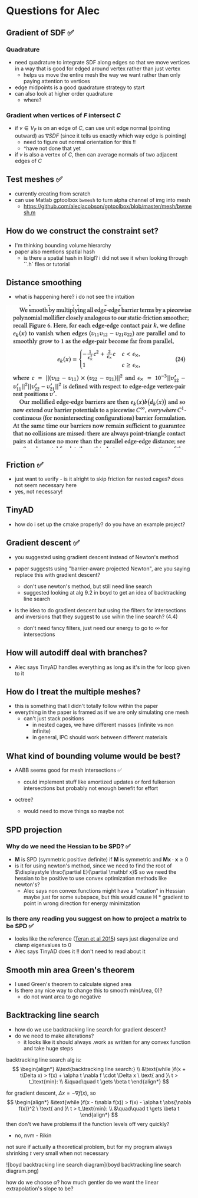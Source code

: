 # Questions for Alec

$$
\newcommand{\abs}[1]{\left\lvert #1 \right\rvert}
$$

## Gradient of SDF ✅

### Quadrature

- need quadrature to integrate SDF along edges so that we move vertices in a way that is good for edged around vertex rather than just vertex
  - helps us move the entire mesh the way we want rather than only paying attention to vertices
- edge midpoints is a good quadrature strategy to start
- can also look at higher order quadrature
  - where?

### Gradient when vertices of $F$ intersect $C$

- if $v \in V_F$ is on an edge of $C$, can use unit edge normal (pointing outward) as $\nabla SDF$ (since it tells us exactly which way edge is pointing)
  - need to figure out normal orientation for this :bangbang:
  - \^have not done that yet
- if $v$ is also a vertex of $C$, then can average normals of two adjacent edges of $C$

## Test meshes ✅

- currently creating from scratch
- can use Matlab gptoolbox `bwmesh` to turn alpha channel of img into mesh
  - https://github.com/alecjacobson/gptoolbox/blob/master/mesh/bwmesh.m

## How do we construct the constraint set?

- I'm thinking bounding volume hierarchy
- paper also mentions spatial hash
  - is there a spatial hash in libigl? i did not see it when looking through ``.h` files or tutorial

## Distance smoothing

- what is happening here? i do not see the intuition

![IPC_distance_smoothing_screenshot](IPC_distance_smoothing_screenshot.png)

## Friction ✅

- just want to verify - is it alright to skip friction for nested cages? does not seem necessary here
- yes, not necessary!

## TinyAD

- how do i set up the cmake properly? do you have an example project?

## Gradient descent ✅

- you suggested using gradient descent instead of Newton's method
- paper suggests using "barrier-aware projected Newton", are you saying replace this with gradient descent?
  - don't use newton's method, but still need line search
  - suggested looking at alg 9.2 in boyd to get an idea of backtracking line search

- is the idea to do gradient descent but using the filters for intersections and inversions that they suggest to use wihin the line search? (4.4)
  - don't need fancy filters, just need our energy to go to $\infty$ for intersections

## How will autodiff deal with branches?

- Alec says TinyAD handles everything as long as it's in the for loop given to it

## How do I treat the multiple meshes?

- this is something that I didn't totally follow within the paper
- everything in the paper is framed as if we are only simulating one mesh
  - can't just stack positions
    - in nested cages, we have different masses (infinite vs non infinite)
    - in general, IPC should work between different materials

## What kind of bounding volume would be best?

- AABB seems good for mesh intersections ✅
  - could implement stuff like amortized updates or ford fulkerson intersections but probably not enough benefit for effort

- octree?
  - would need to move things so maybe not

## SPD projection

### Why do we need the Hessian to be SPD? ✅

- $\mathbf M$ is SPD (symmetric positive definite) if $\mathbf M$ is symmetric and $\mathbf M \mathbf x \cdot \mathbf x \geq 0$
- is it for using newton's method, since we need to find the root of $\displaystyle \frac{\partial E}{\partial \mathbf x}$ so we need the hessian to be positive to use convex optimization methods like newton's?
  - Alec says non convex functions might have a "rotation" in Hessian maybe just for some subspace, but this would cause H * gradient to point in wrong direction for energy minimization


### Is there any reading you suggest on how to project a matrix to be SPD ✅

- looks like the reference ([Teran et al 2015](https://www.math.ucla.edu/~jteran/papers/TSIF05.pdf)) says just diagonalize and clamp eigenvalues to 0
- Alec says TinyAD does it !! don't need to read about it

## Smooth min area Green's theorem

- I used Green's theorem to calculate signed area
- Is there any nice way to change this to $\text{smooth min(Area, 0)}$?
  - do not want area to go negative

## Backtracking line search

- how do we use backtracking line search for gradient descent?
- do we need to make alterations?
  - it looks like it should always .work as written for any convex function and take huge steps


backtracking line search alg is:
$$
\begin{align*}
&\text{backtracking line search:} \\
&\text{while }f(x + t\Delta x) > f(x) + \alpha t \nabla f \cdot \Delta x \ \text{ and }\  t > t_\text{min}: \\
&\quad\quad t \gets \beta t
\end{align*}
$$

for gradient descent, $\Delta x = -\nabla f(x)$, so
$$
\begin{align*}
&\text{while }f(x - t\nabla f(x)) > f(x) - \alpha t \abs{\nabla f(x)}^2 \ \text{ and }\  t > t_\text{min}: \\
&\quad\quad t \gets \beta t
\end{align*}
$$
then don't we have problems if the function levels off very quickly?

- no, nvm - Rikin

not sure if actually a theoretical problem, but for my program always shrinking $t$ very small when not necessary

![boyd backtracking line search diagram](boyd backtracking line search diagram.png)

how do we choose $\alpha$? how much gentler do we want the linear extrapolation's slope to be?
